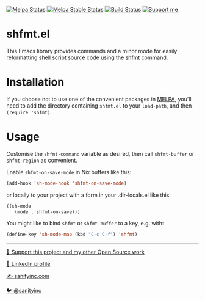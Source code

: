 [![Melpa Status](http://melpa.org/packages/shfmt-badge.svg)](http://melpa.org/#/shfmt)
[![Melpa Stable Status](http://stable.melpa.org/packages/shfmt-badge.svg)](http://stable.melpa.org/#/shfmt)
[![Build Status](https://github.com/purcell/emacs-shfmt/workflows/CI/badge.svg)](https://github.com/purcell/emacs-shfmt/actions)
<a href="https://www.patreon.com/sanityinc"><img alt="Support me" src="https://img.shields.io/badge/Support%20Me-%F0%9F%92%97-ff69b4.svg"></a>

shfmt.el
==============

This Emacs library provides commands and a minor mode for easily reformatting
shell script source code using the [shfmt][shfmt] command.

Installation
=============

If you choose not to use one of the convenient
packages in [MELPA][melpa], you'll need to
add the directory containing `shfmt.el` to your `load-path`, and
then `(require 'shfmt)`.

Usage
=====

Customise the `shfmt-command` variable as desired, then call
`shfmt-buffer` or `shfmt-region` as convenient.

Enable `shfmt-on-save-mode` in Nix buffers like this:

```el
(add-hook 'sh-mode-hook 'shfmt-on-save-mode)
```

or locally to your project with a form in your .dir-locals.el like
this:

```el
((sh-mode
   (mode . shfmt-on-save)))
```

You might like to bind `shfmt` or `shfmt-buffer` to a key,
e.g. with:

```el
(define-key 'sh-mode-map (kbd "C-c C-f") 'shfmt)
```

[melpa]: http://melpa.org
[shfmt]: https://github.com/mvdan/sh

<hr>

[💝 Support this project and my other Open Source work](https://www.patreon.com/sanityinc)

[💼 LinkedIn profile](https://uk.linkedin.com/in/stevepurcell)

[✍ sanityinc.com](http://www.sanityinc.com/)

[🐦 @sanityinc](https://twitter.com/sanityinc)
